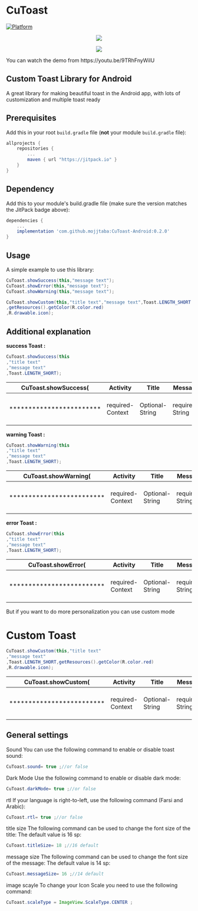 CuToast
=====
[![Platform](https://img.shields.io/badge/platform-android-green.svg)](http://developer.android.com/index.html)


<p align="center"><img src="http://gapgame.ir/git/pic1.png"></p>

<p align="center"><img src="http://gapgame.ir/git/pic2.png"></p>
You can watch the demo from
https://youtu.be/9TRhFnyWilU

Custom Toast Library for Android
----
A great library for making beautiful toast in the Android app, with lots of customization and multiple toast ready

Prerequisites
-----
Add this in your root `build.gradle` file (**not** your module `build.gradle` file):

```gradle
allprojects {
	repositories {
		...
		maven { url "https://jitpack.io" }
	}
}
```
Dependency
----

Add this to your module's build.gradle file (make sure the version matches the JitPack badge above):

```gradle
dependencies {
	...
	implementation 'com.github.mojjtaba:CuToast-Android:0.2.0'
}
```
Usage
 -----
A simple example to use this library:
```java
CuToast.showSuccess(this,"message text");
CuToast.showError(this,"message text");
CuToast.showWarning(this,"message text");

CuToast.showCustom(this,"title text","message text",Toast.LENGTH_SHORT
,getResources().getColor(R.color.red)
,R.drawable.icon);
```


 Additional explanation
 -----
**success Toast :**
```java
CuToast.showSuccess(this
,"title text"
,"message text"
,Toast.LENGTH_SHORT);
```

|  CuToast.showSuccess(  | Activity         |  Title              |  Message            |  Duration                                          | ) |
| -----------------------| ---------------- | ------------------- | ------------------- | -------------------------------------------------- |--- |
|************************| required-Context |  Optional-String    |  required-String    |  Optional-Toast.LENGTH_SHORT or Toast.LENGTH_LONG  |*** |

**warning Toast :**
```java
CuToast.showWarning(this
,"title text"
,"message text"
,Toast.LENGTH_SHORT);
```

|   CuToast.showWarning(    |  Activity         |  Title              |  Message            | Duration                                          |  )  |
| ------------------------- | ----------------- | ------------------- | ------------------- |-------------------------------------------------- | --- |
| ************************* |  required-Context |  Optional-String    |  required-String    | Optional-Toast.LENGTH_SHORT or Toast.LENGTH_LONG  | *** |

**error Toast :**
```java
CuToast.showError(this
,"title text"
,"message text"
,Toast.LENGTH_SHORT);
```

|   CuToast.showError(      | Activity         |  Title             | Message           | Duration                                         |  )  |
| ------------------------- | ---------------- | ------------------ | ----------------- | ------------------------------------------------ | --- |
| ************************* | required-Context |  Optional-String   | required-String   | Optional-Toast.LENGTH_SHORT or Toast.LENGTH_LONG | *** |

But if you want to do more personalization you can use custom mode

# Custom Toast
```java
CuToast.showCustom(this,"title text"
,"message text"
,Toast.LENGTH_SHORT,getResources().getColor(R.color.red)
,R.drawable.icon);
```
|   CuToast.showCustom(     |  Activity         |  Title             | Message           |  Duration                                          | color              |  res(icon)         |  )  |
| ------------------------- | ----------------- | ------------------ | ----------------- | -------------------------------------------------- | ------------------ | ------------------ | --- |
| ************************* |  required-Context |  Optional-String   | required-String   |  Optional-Toast.LENGTH_SHORT or Toast.LENGTH_LONG  | required-res color |  Optional-int res  | *** |

General settings
------
Sound
You can use the following command to enable or disable toast sound:
```java
CuToast.sound= true ;//or false
```

Dark Mode
Use the following command to enable or disable dark mode:

```java
CuToast.darkMode= true ;//or false
```

rtl
If your language is right-to-left, use the following command (Farsi and Arabic):

```java
CuToast.rtl= true ;//or false
```

title size
The following command can be used to change the font size of the title: The default value is 16 sp:

```java
CuToast.titleSize= 18 ;//16 default
```

message size
The following command can be used to change the font size of the message: The default value is 14 sp:

```java
CuToast.messageSize= 16 ;//14 default
```



image scayle
To change your Icon Scale you need to use the following command:

```java
CuToast.scaleType = ImageView.ScaleType.CENTER ;
```




